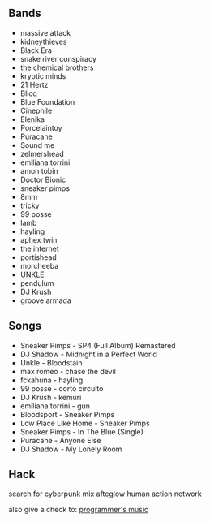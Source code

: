 ## Bands

* massive attack
* kidneythieves
* Black Era
* snake river conspiracy
* the chemical brothers
* kryptic minds
* 21 Hertz
* Blicq
* Blue Foundation
* Cinephile
* Elenika
* Porcelaintoy
* Puracane
* Sound me
* zelmershead
* emiliana torrini
* amon tobin
* Doctor Bionic
* sneaker pimps
* 8mm
* tricky
* 99 posse
* lamb
* hayling
* aphex twin
* the internet
* portishead
* morcheeba
* UNKLE
* pendulum
* DJ Krush 
* groove armada


## Songs

* Sneaker Pimps - SP4 (Full Album) Remastered
* DJ Shadow - Midnight in a Perfect World
* Unkle - Bloodstain
* max romeo - chase the devil
* fckahuna  - hayling
* 99 posse  - corto circuito
* DJ Krush  - kemuri
* emiliana torrini - gun
* Bloodsport - Sneaker Pimps
* Low Place Like Home - Sneaker Pimps
* Sneaker Pimps - In The Blue (Single)
* Puracane - Anyone Else
* DJ Shadow - My Lonely Room

## Hack

search for cyberpunk mix
afteglow
human action network


also give a check to:
[programmer's music](https://www.programmersmusic.com/)
